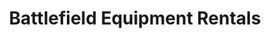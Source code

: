 ---
title: "Battlefield Equipment Rentals"
url: /guelph/battlefield-equipment-rentals/
shop: Werkzeuge
---